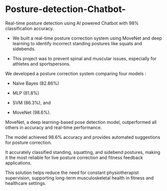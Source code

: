 # Posture-detection-Chatbot-
Real-time posture detection using AI powered Chatbot with 98% classification accuracy.


* We built a real-time posture correction system using MoveNet and deep learning to identify incorrect standing postures like squats and sidebends. 

* This project was to prevent spinal and muscular issues, especially for athletes and sportspersons. 

We developed a posture correction system comparing four models : 

* Naïve Bayes (82.86%)
  
* MLP (81.8%)

* SVM (86.3%), and
  
* MoveNet (98.6%).

MoveNet, a deep learning-based pose detection model, outperformed all others in accuracy and real-time performance.

The model achieved 98.6% accuracy and provides automated suggestions for posture correction.
  
It accurately classified standing, squatting, and sidebend postures, making it the most reliable for live posture correction and fitness feedback applications.

This solution helps reduce the need for constant physiotherapist supervision, supporting long-term musculoskeletal health in fitness and healthcare settings.
